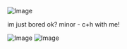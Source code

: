 ![Image](https://github.com/user-attachments/assets/40020734-64e9-41a7-99b8-3ab7f0982645) 



im just bored ok?
minor - c+h with me!

![Image](https://github.com/user-attachments/assets/65ebf057-8cca-48e3-8274-8b32621ac01b)
                                                                                                                                 ![Image](https://github.com/user-attachments/assets/3ce733a1-af8c-446e-9d93-c70e03148df8)
